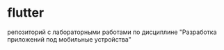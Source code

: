 # flutter
репозиторий с лабораторными работами по дисциплине "Разработка приложений под мобильные устройства"
